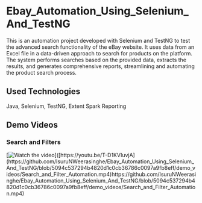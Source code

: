 # Ebay_Automation_Using_Selenium_And_TestNG

This is an automation project developed with Selenium and TestNG to test the advanced search functionality of the eBay website. It uses data from an Excel file in a data-driven approach to search for products on the platform. The system performs searches based on the provided data, extracts the results, and generates comprehensive reports, streamlining and automating the product search process.

## Used Technologies
  Java,
  Selenium,
  TestNG,
  Extent Spark Reporting

##  Demo Videos

### Search and Filters
[![Watch the video]([https://img.youtube.com/vi/T-D1KVIuvjA/maxresdefault.jpg](https://github.com/IsuruNWeerasinghe/Ebay_Automation_Using_Selenium_And_TestNG/blob/5094c537294b4820d1c0cb36786c0097a9fb8eff/demo_videos/Homepage.png))]([https://youtu.be/T-D1KVIuvjA](https://github.com/IsuruNWeerasinghe/Ebay_Automation_Using_Selenium_And_TestNG/blob/5094c537294b4820d1c0cb36786c0097a9fb8eff/demo_videos/Search_and_Filter_Automation.mp4)https://github.com/IsuruNWeerasinghe/Ebay_Automation_Using_Selenium_And_TestNG/blob/5094c537294b4820d1c0cb36786c0097a9fb8eff/demo_videos/Search_and_Filter_Automation.mp4)
